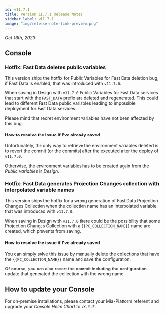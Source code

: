 ```yaml
---
id: v11.7.1
title: Version 11.7.1 Release Notes
sidebar_label: v11.7.1
image: "img/release-note-link-preview.png"
---
```


_Oct 16th, 2023_

## Console

### Hotfix: Fast Data deletes public variables

This version ships the hotfix for Public Variables for Fast Data deletion bug, if Fast Data is enabled, that was introduced with `v11.7.0`.

When saving in Design with `v11.7.0` Public Variables for Fast Data services that start with the `FAST_DATA` prefix are deleted and regenerated. This could lead to different Fast Data public variables leading to impossible deployment for Fast Data services.

Please mind that secret environment variables have not been affected by this bug.

#### How to resolve the issue if I've already saved

Unfortunately, the only way to retrieve the environment variables deleted is to revert the commit (or the commits) after the executed after the deploy of `v11.7.0`.

Otherwise, the environment variables has to be created again from the _Public variables_ in _Design_.

### Hotfix: Fast Data generates Projection Changes collection with interpolated variable names

This version ships the hotfix for a wrong generation of Fast Data Projection Changes Collection when the collection name has an interpolated variable that was introduced with `v11.7.0`.

When saving in Design with `v11.7.0` there could be the possibility that some Projection Changes Collection with a `{{PC_COLLECTION_NAME}}` name are created, which prevents from saving. 

#### How to resolve the issue if I've already saved

You can simply solve this issue by manually delete the collections that have the `{{PC_COLLECTION_NAME}}` name and save the configuration.

Of course, you can also revert the commit including the configuration update that generated the collection with the wrong name.

## How to update your Console

For on-premise installations, please contact your Mia-Platform referent and upgrade your _Console Helm Chart_ to `vX.Y.Z`.
